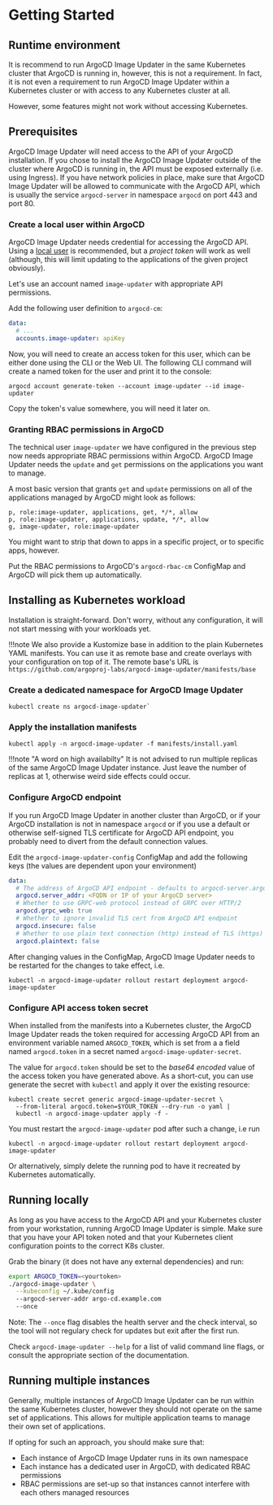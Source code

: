 # Getting Started

## Runtime environment

It is recommend to run ArgoCD Image Updater in the same Kubernetes cluster that
ArgoCD is running in, however, this is not a requirement. In fact, it is not
even a requirement to run ArgoCD Image Updater within a Kubernetes cluster or
with access to any Kubernetes cluster at all.

However, some features might not work without accessing Kubernetes.

## Prerequisites

ArgoCD Image Updater will need access to the API of your ArgoCD installation.
If you chose to install the ArgoCD Image Updater outside of the cluster where
ArgoCD is running in, the API must be exposed externally (i.e. using Ingress).
If you have network policies in place, make sure that ArgoCD Image Updater will
be allowed to communicate with the ArgoCD API, which is usually the service
`argocd-server` in namespace `argocd` on port 443 and port 80.

### Create a local user within ArgoCD

ArgoCD Image Updater needs credential for accessing the ArgoCD API. Using a
[local user](https://argoproj.github.io/argo-cd/operator-manual/user-management/)
is recommended, but a *project token* will work as well (although, this will
limit updating to the applications of the given project obviously).

Let's use an account named `image-updater` with appropriate API permissions.

Add the following user definition to `argocd-cm`:

```yaml
data:
  # ...
  accounts.image-updater: apiKey
```

Now, you will need to create an access token for this user, which can be either
done using the CLI or the Web UI. The following CLI command will create a named
token for the user and print it to the console:

```shell
argocd account generate-token --account image-updater --id image-updater
```

Copy the token's value somewhere, you will need it later on.

### Granting RBAC permissions in ArgoCD

The technical user `image-updater` we have configured in the previous step now
needs appropriate RBAC permissions within ArgoCD. ArgoCD Image Updater needs
the `update` and `get` permissions on the applications you want to manage.

A most basic version that grants `get` and `update` permissions on all of the
applications managed by ArgoCD might look as follows:

```text
p, role:image-updater, applications, get, */*, allow
p, role:image-updater, applications, update, */*, allow
g, image-updater, role:image-updater
```

You might want to strip that down to apps in a specific project, or to specific
apps, however.

Put the RBAC permissions to ArgoCD's `argocd-rbac-cm` ConfigMap and ArgoCD will
pick them up automatically.

## Installing as Kubernetes workload

Installation is straight-forward. Don't worry, without any configuration, it
will not start messing with your workloads yet.

!!!note
    We also provide a Kustomize base in addition to the plain Kubernetes YAML
    manifests. You can use it as remote base and create overlays with your
    configuration on top of it. The remote base's URL is
    `https://github.com/argoproj-labs/argocd-image-updater/manifests/base`

### Create a dedicated namespace for ArgoCD Image Updater

```shell
kubectl create ns argocd-image-updater`
```

### Apply the installation manifests

```shell
kubectl apply -n argocd-image-updater -f manifests/install.yaml
```

!!!note "A word on high availabilty"
    It is not advised to run multiple replicas of the same ArgoCD Image Updater
    instance. Just leave the number of replicas at 1, otherwise weird side
    effects could occur.

### Configure ArgoCD endpoint

If you run ArgoCD Image Updater in another cluster than ArgoCD, or if your
ArgoCD installation is not in namespace `argocd` or if you use a default or
otherwise self-signed TLS certificate for ArgoCD API endpoint, you probably
need to divert from the default connection values.

Edit the `argocd-image-updater-config` ConfigMap and add the following keys
(the values are dependent upon your environment)

```yaml
data:
  # The address of ArgoCD API endpoint - defaults to argocd-server.argocd
  argocd.server_addr: <FQDN or IP of your ArgoCD server>
  # Whether to use GRPC-web protocol instead of GRPC over HTTP/2
  argocd.grpc_web: true
  # Whether to ignore invalid TLS cert from ArgoCD API endpoint
  argocd.insecure: false
  # Whether to use plain text connection (http) instead of TLS (https)
  argocd.plaintext: false
```

After changing values in the ConfigMap, ArgoCD Image Updater needs to be
restarted for the changes to take effect, i.e.

```shell
kubectl -n argocd-image-updater rollout restart deployment argocd-image-updater
```

### Configure API access token secret

When installed from the manifests into a Kubernetes cluster, the ArgoCD Image
Updater reads the token required for accessing ArgoCD API from an environment
variable named `ARGOCD_TOKEN`, which is set from a a field named
`argocd.token` in a secret named `argocd-image-updater-secret`.

The value for `argocd.token` should be set to the *base64 encoded* value of the
access token you have generated above. As a short-cut, you can use generate the
secret with `kubectl` and apply it over the existing resource:

```shell
kubectl create secret generic argocd-image-updater-secret \
  --from-literal argocd.token=$YOUR_TOKEN --dry-run -o yaml |
  kubectl -n argocd-image-updater apply -f -
```

You must restart the `argocd-image-updater` pod after such a change, i.e run

```shell
kubectl -n argocd-image-updater rollout restart deployment argocd-image-updater
```

Or alternatively, simply delete the running pod to have it recreated by
Kubernetes automatically.

## Running locally

As long as you have access to the ArgoCD API and your Kubernetes cluster from
your workstation, running ArgoCD Image Updater is simple. Make sure that you
have your API token noted and that your Kubernetes client configuration points
to the correct K8s cluster.

Grab the binary (it does not have any external dependencies) and run:

```bash
export ARGOCD_TOKEN=<yourtoken>
./argocd-image-updater \
  --kubeconfig ~/.kube/config
  --argocd-server-addr argo-cd.example.com
  --once
```

Note: The `--once` flag disables the health server and the check interval, so
the tool will not regulary check for updates but exit after the first run.

Check `argocd-image-updater --help` for a list of valid command line flags, or
consult the appropriate section of the documentation.

## Running multiple instances

Generally, multiple instances of ArgoCD Image Updater can be run within the same
Kubernetes cluster, however they should not operate on the same set of
applications. This allows for multiple application teams to manage their own set
of applications.

If opting for such an approach, you should make sure that:

* Each instance of ArgoCD Image Updater runs in its own namespace
* Each instance has a dedicated user in ArgoCD, with dedicated RBAC permissions
* RBAC permissions are set-up so that instances cannot interfere with each
  others managed resources
